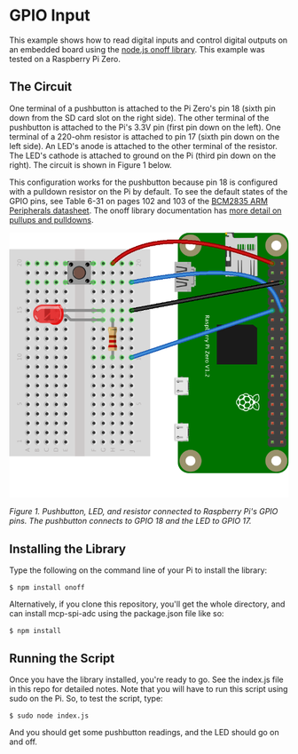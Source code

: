 # GPIO Input

This example shows how to read digital inputs and control digital outputs on an embedded board using the [node.js onoff library](https://www.npmjs.com/package/onoff). This example was tested on a Raspberry Pi Zero.

## The Circuit

One terminal of a pushbutton is attached to the Pi Zero's pin 18 (sixth pin down from the SD card slot on the right side). The other terminal of the pushbutton is attached to the Pi's 3.3V pin (first pin down on the left). One terminal of a 220-ohm resistor is attached to pin 17 (sixth pin down on the left side). An LED's anode is attached to the other terminal of the resistor. The LED's cathode is attached to ground on the Pi (third pin down on the right). The circuit is shown in Figure 1 below.

This configuration works for the pushbutton because pin 18 is configured with a pulldown resistor on the Pi by default. To see the default states of the GPIO pins, see Table 6-31 on pages 102 and 103 of the [BCM2835 ARM Peripherals datasheet](http://www.farnell.com/datasheets/1521578.pdf). The onoff library documentation has [more detail on pullups and pulldowns](https://www.npmjs.com/package/onoff#configuring-pullup-and-pulldown-resistors).


![Figure 1. pushbutton, LED, and resistor connected to Raspberry Pi's GPIO pins](pi-gpio-input_bb.png)

_Figure 1. Pushbutton, LED, and resistor connected to Raspberry Pi's GPIO pins. The pushbutton connects to GPIO 18 and the LED to GPIO 17._

## Installing the Library

Type the following on the command line of your Pi to install the library:

````
$ npm install onoff
````

Alternatively, if you clone this repository, you'll get the whole directory, and can install mcp-spi-adc using the package.json file like so:

````
$ npm install
````

## Running the Script

Once you have the library installed, you're ready to go. See the index.js file in this repo for detailed notes. Note that you will have to run this script using sudo on the Pi. So, to test the script, type:

````
$ sudo node index.js
````
And you should get some pushbutton readings, and the LED should go on and off.
